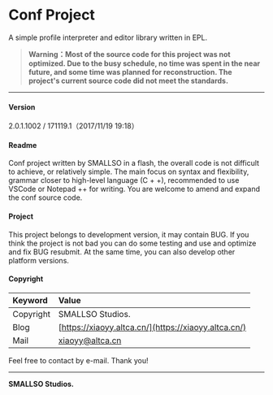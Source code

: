 # Conf Project

A simple profile interpreter and editor library written in EPL.

> **Warning：Most of the source code for this project was not optimized. Due to the busy schedule, no time was spent in the near future, and some time was planned for reconstruction. The project's current source code did not meet the standards.**

---

#### Version

2.0.1.1002 / 171119.1（2017/11/19 19:18）

#### Readme

Conf project written by SMALLSO in a flash, the overall code is not difficult to achieve, or relatively simple. The main focus on syntax and flexibility, grammar closer to high-level language \(C + +\), recommended to use VSCode or Notepad ++ for writing. You are welcome to amend and expand the conf source code.

#### Project

This project belongs to development version, it may contain BUG. If you think the project is not bad you can do some testing and use and optimize and fix BUG resubmit. At the same time, you can also develop other platform versions.

#### Copyright

| **Keyword** | **Value** |
| :--- | :--- |
| Copyright | SMALLSO Studios. |
| Blog | [https://xiaoyy.altca.cn/](https://xiaoyy.altca.cn/) |
| Mail | xiaoyy@altca.cn |

Feel free to contact by e-mail. Thank you!

---

**SMALLSO Studios.**

